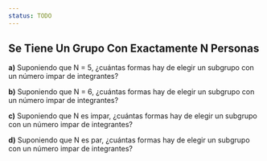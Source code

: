 ```yaml
---
status: TODO
---
```


## Se Tiene Un Grupo Con Exactamente N Personas

**a)** Suponiendo que N = 5, ¿cuántas formas hay de elegir un subgrupo con un número impar de integrantes?

**b)** Suponiendo que N = 6, ¿cuántas formas hay de elegir un subgrupo con un número impar de integrantes?

**c)** Suponiendo que N es impar, ¿cuántas formas hay de elegir un subgrupo con un número impar de integrantes?

**d)** Suponiendo que N es par, ¿cuántas formas hay de elegir un subgrupo con un número impar de integrantes?
